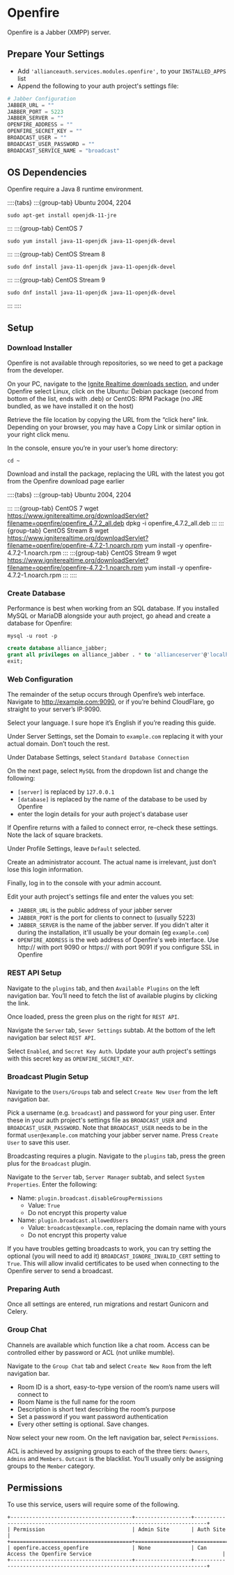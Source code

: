 # Openfire

Openfire is a Jabber (XMPP) server.

## Prepare Your Settings

- Add `'allianceauth.services.modules.openfire',` to your `INSTALLED_APPS` list
- Append the following to your auth project's settings file:

```python
# Jabber Configuration
JABBER_URL = ""
JABBER_PORT = 5223
JABBER_SERVER = ""
OPENFIRE_ADDRESS = ""
OPENFIRE_SECRET_KEY = ""
BROADCAST_USER = ""
BROADCAST_USER_PASSWORD = ""
BROADCAST_SERVICE_NAME = "broadcast"
```

## OS Dependencies

Openfire require a Java 8 runtime environment.

::::{tabs}
:::{group-tab} Ubuntu 2004, 2204

```shell
sudo apt-get install openjdk-11-jre
```

:::
:::{group-tab} CentOS 7

```shell
sudo yum install java-11-openjdk java-11-openjdk-devel
```

:::
:::{group-tab} CentOS Stream 8

```shell
sudo dnf install java-11-openjdk java-11-openjdk-devel
```

:::
:::{group-tab} CentOS Stream 9

```shell
sudo dnf install java-11-openjdk java-11-openjdk-devel
```

:::
::::

## Setup

### Download Installer

Openfire is not available through repositories, so we need to get a package from the developer.

On your PC, navigate to the [Ignite Realtime downloads section](https://www.igniterealtime.org/downloads/index.jsp), and under Openfire select Linux, click on the Ubuntu: Debian package (second from bottom of the list, ends with .deb) or CentOS: RPM Package (no JRE bundled, as we have installed it on the host)

Retrieve the file location by copying the URL from the “click here” link. Depending on your browser, you may have a Copy Link or similar option in your right click menu.

In the console, ensure you’re in your user’s home directory:

```shell
cd ~
```

Download and install the package, replacing the URL with the latest you got from the Openfire download page earlier

::::{tabs}
:::{group-tab} Ubuntu 2004, 2204

:::
:::{group-tab} CentOS 7
wget <https://www.igniterealtime.org/downloadServlet?filename=openfire/openfire_4.7.2_all.deb>
dpkg -i openfire_4.7.2_all.deb
:::
:::{group-tab} CentOS Stream 8
wget <https://www.igniterealtime.org/downloadServlet?filename=openfire/openfire-4.7.2-1.noarch.rpm>
yum install -y openfire-4.7.2-1.noarch.rpm
:::
:::{group-tab} CentOS Stream 9
wget <https://www.igniterealtime.org/downloadServlet?filename=openfire/openfire-4.7.2-1.noarch.rpm>
yum install -y openfire-4.7.2-1.noarch.rpm
:::
::::

### Create Database

Performance is best when working from an SQL database. If you installed MySQL or MariaDB alongside your auth project, go ahead and create a database for Openfire:

```shell
mysql -u root -p
```

```sql
create database alliance_jabber;
grant all privileges on alliance_jabber . * to 'allianceserver'@'localhost';
exit;
```

### Web Configuration

The remainder of the setup occurs through Openfire’s web interface. Navigate to <http://example.com:9090>, or if you’re behind CloudFlare, go straight to your server’s IP:9090.

Select your language. I sure hope it’s English if you’re reading this guide.

Under Server Settings, set the Domain to `example.com` replacing it with your actual domain. Don’t touch the rest.

Under Database Settings, select `Standard Database Connection`

On the next page, select `MySQL` from the dropdown list and change the following:

- `[server]` is replaced by `127.0.0.1`
- `[database]` is replaced by the name of the database to be used by Openfire
- enter the login details for your auth project's database user

If Openfire returns with a failed to connect error, re-check these settings. Note the lack of square brackets.

Under Profile Settings, leave `Default` selected.

Create an administrator account. The actual name is irrelevant, just don’t lose this login information.

Finally, log in to the console with your admin account.

Edit your auth project's settings file and enter the values you set:

- `JABBER_URL` is the public address of your jabber server
- `JABBER_PORT` is the port for clients to connect to (usually 5223)
- `JABBER_SERVER` is the name of the jabber server. If you didn't alter it during the installation, it'll usually be your domain (eg `example.com`)
- `OPENFIRE_ADDRESS` is the web address of Openfire's web interface. Use http:// with port 9090 or https:// with port 9091 if you configure SSL in Openfire

### REST API Setup

Navigate to the `plugins` tab, and then `Available Plugins` on the left navigation bar. You’ll need to fetch the list of available plugins by clicking the link.

Once loaded, press the green plus on the right for `REST API`.

Navigate the `Server` tab, `Sever Settings` subtab. At the bottom of the left navigation bar select `REST API`.

Select `Enabled`, and `Secret Key Auth`. Update your auth project's settings with this secret key as `OPENFIRE_SECRET_KEY`.

### Broadcast Plugin Setup

Navigate to the `Users/Groups` tab and select `Create New User` from the left navigation bar.

Pick a username (e.g. `broadcast`) and password for your ping user. Enter these in your auth project's settings file as `BROADCAST_USER` and `BROADCAST_USER_PASSWORD`. Note that `BROADCAST_USER` needs to be in the format `user@example.com` matching your jabber server name. Press `Create User` to save this user.

Broadcasting requires a plugin. Navigate to the `plugins` tab, press the green plus for the `Broadcast` plugin.

Navigate to the `Server` tab, `Server Manager` subtab, and select `System Properties`. Enter the following:

- Name: `plugin.broadcast.disableGroupPermissions`
  - Value: `True`
  - Do not encrypt this property value
- Name: `plugin.broadcast.allowedUsers`
  - Value: `broadcast@example.com`, replacing the domain name with yours
  - Do not encrypt this property value

If you have troubles getting broadcasts to work, you can try setting the optional (you will need to add it) `BROADCAST_IGNORE_INVALID_CERT` setting to `True`. This will allow invalid certificates to be used when connecting to the Openfire server to send a broadcast.

### Preparing Auth

Once all settings are entered, run migrations and restart Gunicorn and Celery.

### Group Chat

Channels are available which function like a chat room. Access can be controlled either by password or ACL (not unlike mumble).

Navigate to the `Group Chat` tab and select `Create New Room` from the left navigation bar.

- Room ID is a short, easy-to-type version of the room’s name users will connect to
- Room Name is the full name for the room
- Description is short text describing the room’s purpose
- Set a password if you want password authentication
- Every other setting is optional. Save changes.

Now select your new room. On the left navigation bar, select `Permissions`.

ACL is achieved by assigning groups to each of the three tiers: `Owners`, `Admins` and `Members`. `Outcast` is the blacklist. You’ll usually only be assigning groups to the `Member` category.

## Permissions

To use this service, users will require some of the following.

```{eval-rst}
+---------------------------------------+------------------+--------------------------------------------------------------------------+
| Permission                            | Admin Site       | Auth Site                                                                |
+=======================================+==================+==========================================================================+
| openfire.access_openfire              | None             | Can Access the Openfire Service                                          |
+---------------------------------------+------------------+--------------------------------------------------------------------------+
```
